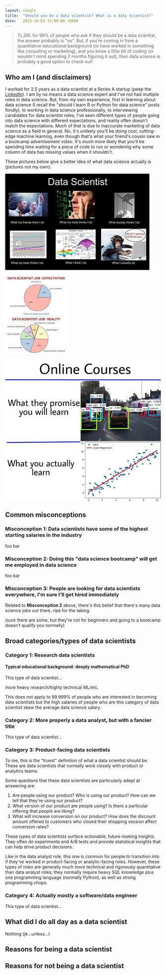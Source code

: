 ```yaml
---
layout: single
title:  "Should you be a data scientist? What is a data scientist?"
date:   2023-10-03 15:00:00 +0800
---
```



> TL;DR: for 99% of people who ask if they should be a data scientist, the answer probably is "no". But, if you're coming in from a quantitative educational background (or have worked in something like consulting or marketing), and you know a little bit of coding (or wouldn't mind spending 2 months figuring it out), then data science is probably a good option to check out!

## Who am I (and disclaimers)

I worked for 2.5 years as a data scientist at a Series A startup (peep the [LinkedIn](https://www.linkedin.com/in/mark-p-torres)). I am by no means a data science expert and I've not had multiple roles in data science. But, from my own experience, first in learning about data science (I recall the "should I learn R or Python for data science" posts fondly), to working in data science professionally, to interviewing candidates for data scientist roles, I've seen different types of people going into data science with different expectations, and reality often doesn't match the expectations. Much of that is due to inaccurate marketing of data science as a field in general. No, it's unlikely you'll be doing cool, cutting-edge machine learning, even though that's what your friend's cousin saw in a bootcamp advertisement video. It's much more likely that you'll be spending time waiting for a piece of code to run or wondering why some column of data has missing values when it shouldn't.

These pictures below give a better idea of what data science actually is (pictures not my own):

![Data science expecttation vs reality](/assets/images/data_science_expectation_vs_reality.jpg "Data science expectation vs reality")

![Day in the life of a data scientist](/assets/images/data_science_pie_chart.jpg "Day in the life of a data scientist")

![Expectation vs. reality, data science online courses](/assets/images/online_course_expectation_vs_reality.jpg "Expectation vs. reality, data science online course")

## Common misconceptions

### Misconception 1: Data scientists have some of the highest starting salaries in the industry

foo bar

### Misconception 2: Doing this "data science bootcamp" will get me employed in data science

foo bar

### Misconception 3: People are looking for data scientists everywhere, I'm sure I'll get hired immediately

Related to **Misconception 2** above, there's this belief that there's many data science jobs out there, ripe for the taking.

(sure there are some, but they're not for beginners and going to a bootcamp doesn't qualify you normally)

## Broad categories/types of data scientists

### Category 1: Research data scientists

#### Typical educational background: deeply mathematical PhD

This type of data scientist...

more heavy research/highly technical ML/etc.

This does not apply to 99.999% of people who are interested in becoming data scientists but the high salaries of people who are this category of data scientist skew the average data science salary.

### Category 2: More properly a data analyst, but with a fancier title

This type of data scientist...

### Category 3: Product-facing data scientists

To me, this is the "truest" definition of what a data scientist should be. These are data scientists that normally work closely with product or analytics teams.

Some questions that these data scientists are particularly adept at answering are:

1. Are people using our product? Who is using our product? How can we tell that they're using our product?
2. What version of our product are people using? Is there a particular offering that people are liking?
3. What will increase conversion on our product? How does the discount amount offered to customers who closed their shopping session affect conversion rates?

These types of data scientists surface actionable, future-looking insights. They often do experiments and A/B tests and provide statistical insights that can help drive product decisions.

Like in the data analyst role, this one is common for people to transition into if they've worked in product-facing or analytic-facing roles. However, these types of roles are generally much more technical and rigorously quantitative than data analyst roles; they normally require heavy SQL knowledge plus one programming language (normally Python), as well as strong programming chops.

### Category 4: Actually mostly a software/data engineer

This type of data scientist...

## What did I do all day as a data scientist

Nothing (jk...unless...)

## Reasons for being a data scientist

## Reasons for not being a data scientist


